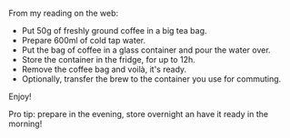 <!--
title = "A repeatable cold brew recipe"
description = "A quick and easy cold coffee recipe"
author = "Aurélien Scoubeau"
lang = "en"
date = 2018-05-31T20:20:22Z
tags = ["coffee"]
cover = "https://res.cloudinary.com/qur2/image/upload/c_fill,g_center,h_711,q_auto,w_1440/v1528461556/blog/IMG_20180531_204552925-01.jpg"
-->
From my reading on the web:
 - Put 50g of freshly ground coffee in a big tea bag.
 - Prepare 600ml of cold tap water.
 - Put the bag of coffee in a glass container and pour the water over.
 - Store the container in the fridge, for up to 12h.
 - Remove the coffee bag and voilà, it's ready.
 - Optionally, transfer the brew to the container you use for commuting.

Enjoy!

Pro tip: prepare in the evening, store overnight an have it ready in the morning!
